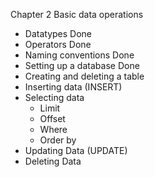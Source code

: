 Chapter 2 Basic data operations

- Datatypes Done
- Operators Done
- Naming conventions Done
- Setting up a database Done
- Creating and deleting a table
- Inserting data (INSERT)
- Selecting data
  - Limit
  - Offset
  - Where
  - Order by
- Updating Data (UPDATE)
- Deleting Data
